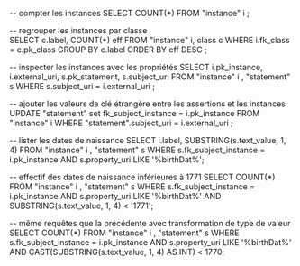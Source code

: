 
-- compter les instances
SELECT COUNT(*)
FROM "instance" i ;

-- regrouper les instances par classe  
SELECT c.label, COUNT(*) eff
FROM "instance" i, class c 
WHERE i.fk_class = c.pk_class 
GROUP BY c.label 
ORDER BY eff DESC ;



-- inspecter les instances avec les propriétés
SELECT i.pk_instance, i.external_uri, s.pk_statement, s.subject_uri 
FROM "instance" i , "statement" s 
WHERE s.subject_uri = i.external_uri ;


-- ajouter les valeurs de clé étrangère entre les assertions et les instances
UPDATE "statement"  set fk_subject_instance = i.pk_instance 
FROM "instance" i 
WHERE "statement".subject_uri = i.external_uri ;

-- lister les dates de naissance
SELECT i.label, SUBSTRING(s.text_value, 1, 4)
FROM "instance" i , "statement" s 
WHERE s.fk_subject_instance  = i.pk_instance
AND s.property_uri LIKE '%birthDat%';

-- effectif des dates de naissance inférieures à 1771
SELECT COUNT(*) 
FROM "instance" i , "statement" s 
WHERE s.fk_subject_instance  = i.pk_instance
AND s.property_uri LIKE '%birthDat%'
AND SUBSTRING(s.text_value, 1, 4) < '1771';

-- même requêtes que la précédente avec transformation de type de valeur
SELECT COUNT(*) 
FROM "instance" i , "statement" s 
WHERE s.fk_subject_instance  = i.pk_instance
AND s.property_uri LIKE '%birthDat%'
AND CAST(SUBSTRING(s.text_value, 1, 4) AS INT) < 1770;




